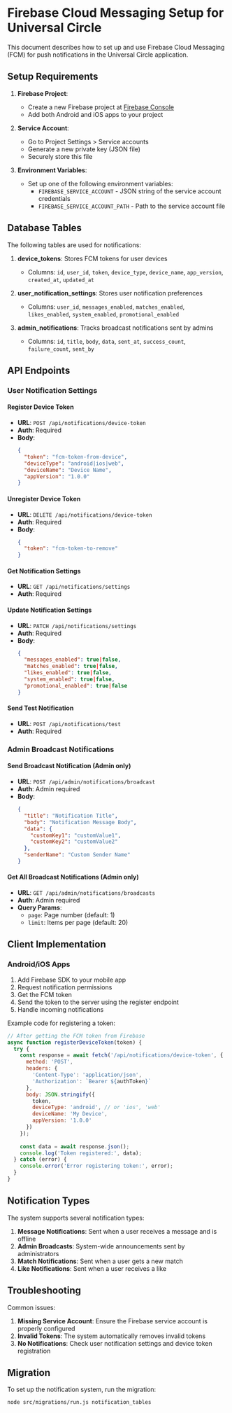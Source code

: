 # Firebase Cloud Messaging Setup for Universal Circle

This document describes how to set up and use Firebase Cloud Messaging (FCM) for push notifications in the Universal Circle application.

## Setup Requirements

1. **Firebase Project**:
   - Create a new Firebase project at [Firebase Console](https://console.firebase.google.com)
   - Add both Android and iOS apps to your project

2. **Service Account**:
   - Go to Project Settings > Service accounts
   - Generate a new private key (JSON file)
   - Securely store this file

3. **Environment Variables**:
   - Set up one of the following environment variables:
     - `FIREBASE_SERVICE_ACCOUNT` - JSON string of the service account credentials
     - `FIREBASE_SERVICE_ACCOUNT_PATH` - Path to the service account file

## Database Tables

The following tables are used for notifications:

1. **device_tokens**: Stores FCM tokens for user devices
   - Columns: `id`, `user_id`, `token`, `device_type`, `device_name`, `app_version`, `created_at`, `updated_at`

2. **user_notification_settings**: Stores user notification preferences
   - Columns: `user_id`, `messages_enabled`, `matches_enabled`, `likes_enabled`, `system_enabled`, `promotional_enabled`

3. **admin_notifications**: Tracks broadcast notifications sent by admins
   - Columns: `id`, `title`, `body`, `data`, `sent_at`, `success_count`, `failure_count`, `sent_by`

## API Endpoints

### User Notification Settings

#### Register Device Token
- **URL**: `POST /api/notifications/device-token`
- **Auth**: Required
- **Body**:
  ```json
  {
    "token": "fcm-token-from-device",
    "deviceType": "android|ios|web",
    "deviceName": "Device Name",
    "appVersion": "1.0.0"
  }
  ```

#### Unregister Device Token
- **URL**: `DELETE /api/notifications/device-token`
- **Auth**: Required
- **Body**:
  ```json
  {
    "token": "fcm-token-to-remove"
  }
  ```

#### Get Notification Settings
- **URL**: `GET /api/notifications/settings`
- **Auth**: Required

#### Update Notification Settings
- **URL**: `PATCH /api/notifications/settings`
- **Auth**: Required
- **Body**:
  ```json
  {
    "messages_enabled": true|false,
    "matches_enabled": true|false,
    "likes_enabled": true|false,
    "system_enabled": true|false,
    "promotional_enabled": true|false
  }
  ```

#### Send Test Notification
- **URL**: `POST /api/notifications/test`
- **Auth**: Required

### Admin Broadcast Notifications

#### Send Broadcast Notification (Admin only)
- **URL**: `POST /api/admin/notifications/broadcast`
- **Auth**: Admin required
- **Body**:
  ```json
  {
    "title": "Notification Title",
    "body": "Notification Message Body",
    "data": {
      "customKey1": "customValue1",
      "customKey2": "customValue2"
    },
    "senderName": "Custom Sender Name"
  }
  ```

#### Get All Broadcast Notifications (Admin only)
- **URL**: `GET /api/admin/notifications/broadcasts`
- **Auth**: Admin required
- **Query Params**:
  - `page`: Page number (default: 1)
  - `limit`: Items per page (default: 20)

## Client Implementation

### Android/iOS Apps

1. Add Firebase SDK to your mobile app
2. Request notification permissions
3. Get the FCM token
4. Send the token to the server using the register endpoint
5. Handle incoming notifications

Example code for registering a token:
```javascript
// After getting the FCM token from Firebase
async function registerDeviceToken(token) {
  try {
    const response = await fetch('/api/notifications/device-token', {
      method: 'POST',
      headers: {
        'Content-Type': 'application/json',
        'Authorization': `Bearer ${authToken}`
      },
      body: JSON.stringify({
        token,
        deviceType: 'android', // or 'ios', 'web'
        deviceName: 'My Device',
        appVersion: '1.0.0'
      })
    });
    
    const data = await response.json();
    console.log('Token registered:', data);
  } catch (error) {
    console.error('Error registering token:', error);
  }
}
```

## Notification Types

The system supports several notification types:

1. **Message Notifications**: Sent when a user receives a message and is offline
2. **Admin Broadcasts**: System-wide announcements sent by administrators
3. **Match Notifications**: Sent when a user gets a new match
4. **Like Notifications**: Sent when a user receives a like

## Troubleshooting

Common issues:

1. **Missing Service Account**: Ensure the Firebase service account is properly configured
2. **Invalid Tokens**: The system automatically removes invalid tokens
3. **No Notifications**: Check user notification settings and device token registration

## Migration

To set up the notification system, run the migration:

```bash
node src/migrations/run.js notification_tables
``` 